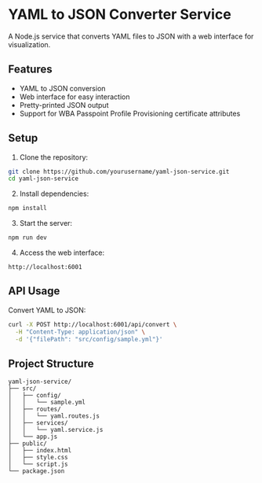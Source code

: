 # YAML to JSON Converter Service

A Node.js service that converts YAML files to JSON with a web interface for visualization.

## Features

- YAML to JSON conversion
- Web interface for easy interaction
- Pretty-printed JSON output
- Support for WBA Passpoint Profile Provisioning certificate attributes

## Setup

1. Clone the repository:
```bash
git clone https://github.com/yourusername/yaml-json-service.git
cd yaml-json-service
```

2. Install dependencies:
```bash
npm install
```

3. Start the server:
```bash
npm run dev
```

4. Access the web interface:
```
http://localhost:6001
```

## API Usage

Convert YAML to JSON:
```bash
curl -X POST http://localhost:6001/api/convert \
  -H "Content-Type: application/json" \
  -d '{"filePath": "src/config/sample.yml"}'
```

## Project Structure
```
yaml-json-service/
├── src/
│   ├── config/
│   │   └── sample.yml
│   ├── routes/
│   │   └── yaml.routes.js
│   ├── services/
│   │   └── yaml.service.js
│   └── app.js
├── public/
│   ├── index.html
│   ├── style.css
│   └── script.js
└── package.json
```